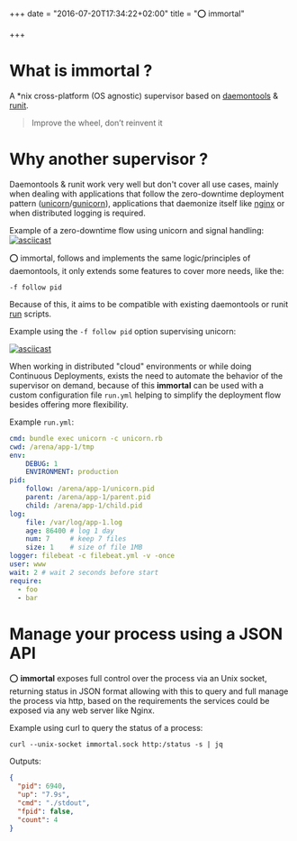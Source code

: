 +++
date = "2016-07-20T17:34:22+02:00"
title = "⭕  immortal"

+++

# What is immortal ?

A *nix cross-platform (OS agnostic) supervisor based on
[daemontools](https://cr.yp.to/daemontools.html) & [runit](http://smarden.org/runit/).

> Improve the wheel, don’t reinvent it


# Why another supervisor ?

Daemontools & runit work very well but don't cover all use cases, mainly when
dealing with applications that follow the zero-downtime deployment pattern
([unicorn](https://unicorn.bogomips.org/)/[gunicorn](http://gunicorn.org/)),
applications that daemonize itself like [nginx](http://nginx.org) or when
distributed logging is required.

Example of a zero-downtime flow using unicorn and signal handling:
[![asciicast](https://asciinema.org/a/80357.png)](https://asciinema.org/a/80357)

⭕  immortal, follows and implements the same logic/principles of daemontools, it
only extends some features to cover more needs, like the:

    -f follow pid

Because of this, it aims to be compatible with existing daemontools or runit
[run](https://cr.yp.to/daemontools/supervise.html) scripts.

Example using the ``-f follow pid`` option supervising unicorn:

[![asciicast](https://asciinema.org/a/108148.png)](https://asciinema.org/a/108148)

When working in distributed "cloud" environments or while doing Continuous
Deployments, exists the need to automate the behavior of the supervisor on
demand, because of this **immortal** can be used with a custom configuration
file ``run.yml`` helping to simplify the deployment flow besides
offering more flexibility.

Example ``run.yml``:

```yaml
cmd: bundle exec unicorn -c unicorn.rb
cwd: /arena/app-1/tmp
env:
    DEBUG: 1
    ENVIRONMENT: production
pid:
    follow: /arena/app-1/unicorn.pid
    parent: /arena/app-1/parent.pid
    child: /arena/app-1/child.pid
log:
    file: /var/log/app-1.log
    age: 86400 # log 1 day
    num: 7     # keep 7 files
    size: 1    # size of file 1MB
logger: filebeat -c filebeat.yml -v -once
user: www
wait: 2 # wait 2 seconds before start
require:
  - foo
  - bar
```

# Manage your process using a JSON API

⭕ **immortal** exposes full control over the process via an Unix socket,
returning status in JSON format allowing with this to query and full manage the
process via http, based on the requirements the services could be exposed via
any web server like Nginx.

Example using curl to query the status of a process:

    curl --unix-socket immortal.sock http:/status -s | jq

Outputs:

```json
{
  "pid": 6940,
  "up": "7.9s",
  "cmd": "./stdout",
  "fpid": false,
  "count": 4
}
```
